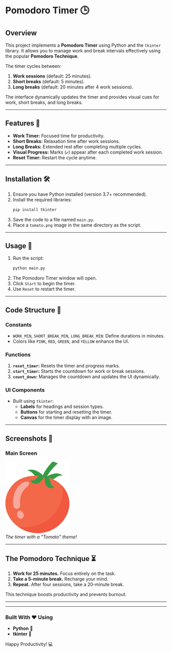 # Pomodoro Timer 🕒

## Overview
This project implements a **Pomodoro Timer** using Python and the `tkinter` library. It allows you to manage work and break intervals effectively using the popular **Pomodoro Technique**. 

The timer cycles between:
1. **Work sessions** (default: 25 minutes).
2. **Short breaks** (default: 5 minutes).
3. **Long breaks** (default: 20 minutes after 4 work sessions).

The interface dynamically updates the timer and provides visual cues for work, short breaks, and long breaks.

---

## Features 🚀
- **Work Timer:** Focused time for productivity.
- **Short Breaks:** Relaxation time after work sessions.
- **Long Breaks:** Extended rest after completing multiple cycles.
- **Visual Progress:** Marks (`✔`) appear after each completed work session.
- **Reset Timer:** Restart the cycle anytime.

---

## Installation 🛠️
1. Ensure you have Python installed (version 3.7+ recommended).
2. Install the required libraries:
   ```bash
   pip install tkinter
   ```
3. Save the code to a file named `main.py`.
4. Place a `tomato.png` image in the same directory as the script.

---

## Usage 🎯
1. Run the script:
   ```bash
   python main.py
   ```
2. The Pomodoro Timer window will open.
3. Click `Start` to begin the timer.
4. Use `Reset` to restart the timer.

---

## Code Structure 📂

### Constants
- `WORK_MIN`, `SHORT_BREAK_MIN`, `LONG_BREAK_MIN`: Define durations in minutes.
- Colors like `PINK`, `RED`, `GREEN`, and `YELLOW` enhance the UI.

### Functions
1. **`reset_timer`:** Resets the timer and progress marks.
2. **`start_timer`:** Starts the countdown for work or break sessions.
3. **`count_down`:** Manages the countdown and updates the UI dynamically.

### UI Components
- Built using `tkinter`:
  - **Labels** for headings and session types.
  - **Buttons** for starting and resetting the timer.
  - **Canvas** for the timer display with an image.

---

## Screenshots 🌟
### Main Screen
![Pomodoro Timer](tomato.png)  
*The timer with a "Tomato" theme!*

---

## The Pomodoro Technique ⏳
1. **Work for 25 minutes.** Focus entirely on the task.
2. **Take a 5-minute break.** Recharge your mind.
3. **Repeat.** After four sessions, take a 20-minute break.

This technique boosts productivity and prevents burnout.

---



---

### Built With ❤️ Using
- **Python** 🐍
- **tkinter** 🎨

Happy Productivity! 💻
